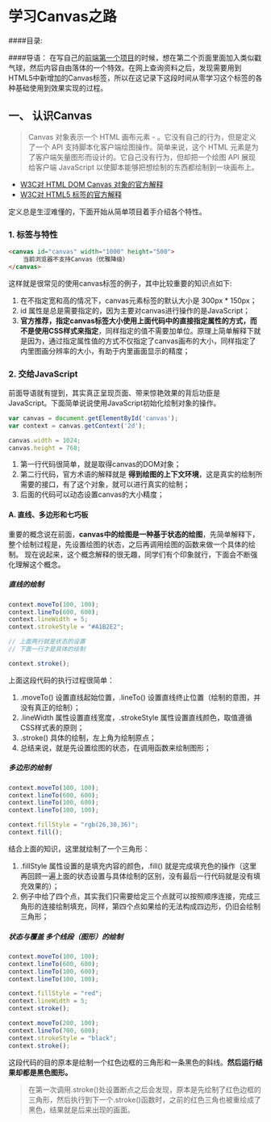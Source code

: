 # 学习Canvas之路

####目录:

####导语：
在写自己的[前端第一个项目](http://www.witness23.info/)的时候，想在第二个页面里面加入类似戳气球，然后内容自由落体的一个特效。在网上查询资料之后，发现需要用到HTML5中新增加的Canvas标签，所以在这记录下这段时间从零学习这个标签的各种基础使用到效果实现的过程。

## 一、 认识Canvas
> Canvas 对象表示一个 HTML 画布元素 - <canvas>。它没有自己的行为，但是定义了一个 API 支持脚本化客户端绘图操作。简单来说，这个 HTML 元素是为了客户端矢量图形而设计的。它自己没有行为，但却把一个绘图 API 展现给客户端 JavaScript 以使脚本能够把想绘制的东西都绘制到一块画布上。

- [W3C对 HTML DOM Canvas 对象的官方解释](http://www.w3school.com.cn/jsref/dom_obj_canvas.asp)
- [W3C对 HTML5 <canvas> 标签的官方解释](http://www.w3school.com.cn/html5/html5_canvas.asp)

定义总是生涩难懂的，下面开始从简单项目着手介绍各个特性。

### 1. 标签与特性

```html
<canvas id="canvas" width="1000" height="500">
	当前浏览器不支持Canvas（优雅降级）
</canvas>
```

这样就是很常见的使用canvas标签的例子，其中比较重要的知识点如下:

1. 在不指定宽和高的情况下，canvas元素标签的默认大小是 300px * 150px；
2. id 属性是总是需要指定的，因为主要对canvas进行操作的是JavaScript；
3. **官方推荐，指定canvas标签大小使用上面代码中的直接指定属性的方式，而不是使用CSS样式来指定**，同样指定的值不需要加单位。原理上简单解释下就是因为，通过指定属性值的方式不仅指定了canvas画布的大小，同样指定了内里图画分辨率的大小，有助于内里画面显示的精度；

### 2. 交给JavaScript

前面导语就有提到，其实真正呈现页面、带来惊艳效果的背后功臣是JavaScript。下面简单说说使用JavaScript初始化绘制对象的操作。

```javascript
var canvas = document.getElementById('canvas');
var context = canvas.getContext('2d');

canvas.width = 1024;
canvas.height = 768;
```

1. 第一行代码很简单，就是取得canvas的DOM对象；
2. 第二行代码，官方术语的解释就是 **得到绘图的上下文环境**，这是真实的绘制所需要的接口，有了这个对象，就可以进行真实的绘制；
3. 后面的代码可以动态设置canvas的大小精度；

#### A. 直线、多边形和七巧板

重要的概念说在前面，**canvas中的绘图是一种基于状态的绘图**，先简单解释下，整个绘制过程是，先设置绘图的状态，之后再调用绘图的函数来做一个具体的绘制。
现在说起来，这个概念解释的很无趣，同学们有个印象就行，下面会不断强化理解这个概念。

##### 直线的绘制

```javascript
context.moveTo(100, 100);
context.lineTo(600, 600);
context.lineWidth = 5;
context.strokeStyle = "#A1B2E2";

// 上面两行就是状态的设置
// 下面一行才是具体的绘制

context.stroke();
```

上面这段代码的执行过程很简单：

1. .moveTo() 设置直线起始位置，.lineTo() 设置直线终止位置（绘制的意图，并没有真正的绘制）；
2. .lineWidth 属性设置直线宽度，.strokeStyle 属性设置直线颜色，取值遵循CSS样式表的原则；
3. .stroke() 具体的绘制，左上角为绘制原点；
4. 总结来说，就是先设置绘图的状态，在调用函数来绘制图形；

##### 多边形的绘制

```javascript
context.moveTo(100, 100);
context.lineTo(600, 600);
context.lineTo(100, 600);
context.lineTo(100, 100);

context.fillStyle = "rgb(26,30,36)";
context.fill();
```

结合上面的知识，这里就绘制了一个三角形：

1. .fillStyle 属性设置的是填充内容的颜色，.fill() 就是完成填充色的操作（这里再回顾一遍上面的状态设置与具体绘制的区别，没有最后一行代码就是没有填充效果的）；
2. 例子中给了四个点，其实我们只需要给定三个点就可以按照顺序连接，完成三角形的连接绘制填充，同样，第四个点如果给的无法构成四边形，仍旧会绘制三角形；

##### 状态与覆盖 多个线段（图形）的绘制

```javascript
context.moveTo(100, 100);
context.lineTo(600, 600);
context.lineTo(100, 600);
context.lineTo(100, 100);

context.fillStyle = "red";
context.lineWidth = 5;
context.stroke();

context.moveTo(200, 100);
context.lineTo(700, 600);
context.strokeStyle = "black";
context.stroke();
```

这段代码的目的原本是绘制一个红色边框的三角形和一条黑色的斜线。**然后运行结果却都是黑色图形。**

> 在第一次调用.stroke()处设置断点之后会发现，原本是先绘制了红色边框的三角形，然后执行到下一个.stroke()函数时，之前的红色三角也被重绘成了黑色，结果就是后来出现的画面。
